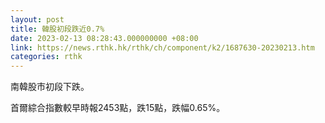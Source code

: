 ```yaml
---
layout: post
title: 韓股初段跌近0.7%
date: 2023-02-13 08:28:43.000000000 +08:00
link: https://news.rthk.hk/rthk/ch/component/k2/1687630-20230213.htm
categories: rthk
---
```


南韓股市初段下跌。

首爾綜合指數較早時報2453點，跌15點，跌幅0.65%。
